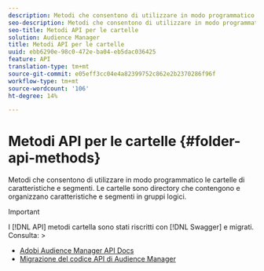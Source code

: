 ```yaml
---
description: Metodi che consentono di utilizzare in modo programmatico le cartelle di caratteristiche e segmenti. Le cartelle sono directory che contengono e organizzano caratteristiche e segmenti in gruppi logici.
seo-description: Metodi che consentono di utilizzare in modo programmatico le cartelle di caratteristiche e segmenti. Le cartelle sono directory che contengono e organizzano caratteristiche e segmenti in gruppi logici.
seo-title: Metodi API per le cartelle
solution: Audience Manager
title: Metodi API per le cartelle
uuid: ebb6290e-98c0-472e-ba04-eb5dac036425
feature: API
translation-type: tm+mt
source-git-commit: e05eff3cc04e4a82399752c862e2b2370286f96f
workflow-type: tm+mt
source-wordcount: '106'
ht-degree: 14%

---
```



# Metodi API per le cartelle {#folder-api-methods}

Metodi che consentono di utilizzare in modo programmatico le cartelle di caratteristiche e segmenti. Le cartelle sono directory che contengono e organizzano caratteristiche e segmenti in gruppi logici.

<!-- api-folders.xml -->

>[!IMPORTANT]
>
>I [!DNL API] metodi cartella sono stati riscritti con [!DNL Swagger] e migrati. Consulta:  >
>* [Adobi Audience Manager API Docs](https://bank.demdex.com/portal/swagger/index.html)
>* [Migrazione del codice API di Audience Manager](../../api/api-swagger-migration.md)